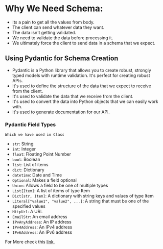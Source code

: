 # Why We Need Schema:
- Its a pain to get all the values from body.
- The client can send whatever data they want.
- The data isn't getting validated.
- We need to validate the data before processing it.
- We ultimately force the client to send data in a schema that we expect.

## Using Pydantic for Schema Creation
- Pydantic is a Python library that allows you to create robust, strongly typed models with runtime
validation. It's perfect for creating robust APIs.
- It's used to define the structure of the data that we expect to receive from the client.
- It's used to validate the data that we receive from the client.
- It's used to convert the data into Python objects that we can easily work with.
- It's used to generate documentation for our API.

### Pydantic Field Types 
`Which we have used in Class`
- `str`: String
- `int`: Integer
- `float`: Floating Point Number
- `bool`: Boolean
- `list`: List of items
- `dict`: Dictionary
- `datetime`: Date and Time
- `Optional`: Makes a field optional
- `Union`: Allows a field to be one of multiple types
- `List[Item]`: A list of items of type Item
- `Dict[str, Item]`: A dictionary with string keys and values of type Item
- `Literal["value1", "value2", ...]`: A string that must be one
of the specified values
- `HttpUrl`: A URL
- `EmailStr`: An email address
- `IPvAnyAddress`: An IP address
- `IPv4Address`: An IPv4 address
- `IPv6Address`: An IPv6 address


For More check this [link.](https://docs.pydantic.dev/1.10/usage/types/)

